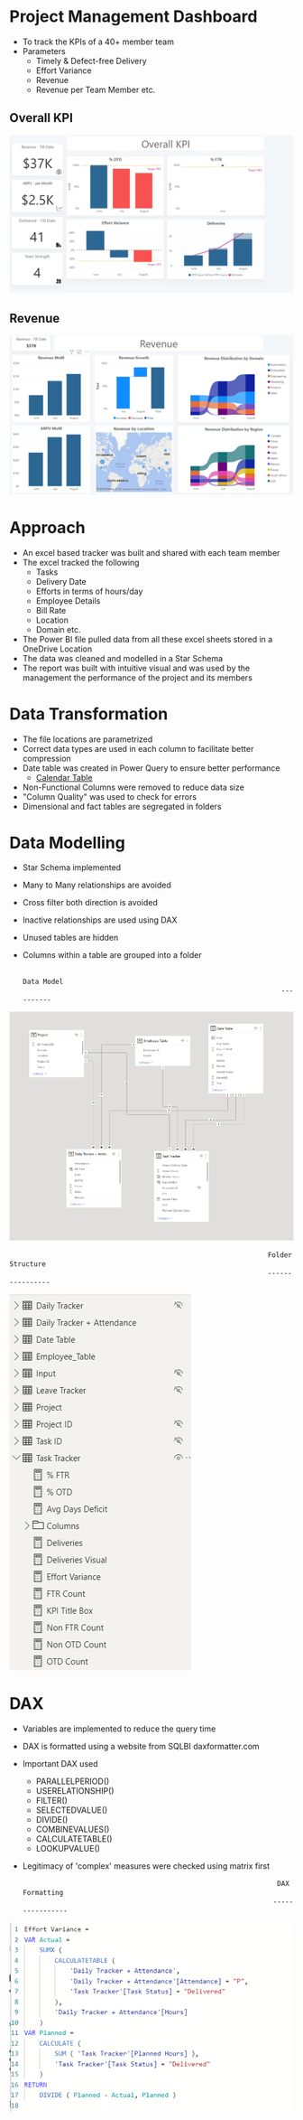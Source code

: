 # Project Management Dashboard

- To track the KPIs of a 40+ member team
- Parameters
  - Timely & Defect-free Delivery
  - Effort Variance
  - Revenue
  - Revenue per Team Member etc.

## Overall KPI

![alt text](https://github.com/sovanp438/Power-BI/blob/540c56eb13e314bcad1fba05076c0324968b099b/Images/Report_1.png "")


## Revenue

![alt text](https://github.com/sovanp438/Power-BI/blob/540c56eb13e314bcad1fba05076c0324968b099b/Images/Report_2.png "")

# Approach

- An excel based tracker was built and shared with each team member
- The excel tracked the following
  - Tasks 
  - Delivery Date
  - Efforts in terms of hours/day
  - Employee Details
  - Bill Rate
  - Location
  - Domain etc.
- The Power BI file pulled data from all these excel sheets stored in a OneDrive Location
- The data was cleaned and modelled in a Star Schema
- The report was built with intuitive visual and was used by the management the performance of the project and its members

# Data Transformation

- The file locations are parametrized
- Correct data types are used in each column to facilitate better compression
- Date table was created in Power Query to ensure better performance
  - [Calendar Table](https://radacad.com/all-in-one-script-to-create-calendar-table-or-date-dimension-using-dax-in-power-bi)
- Non-Functional Columns were removed to reduce data size
- &quot;Column Quality&quot; was used to check for errors
- Dimensional and fact tables are segregated in folders

# Data Modelling

- Star Schema implemented
- Many to Many relationships are avoided
- Cross filter both direction is avoided
- Inactive relationships are used using DAX
- Unused tables are hidden
- Columns within a table are grouped into a folder



                                                                      Data Model
                                                                      ----------
![alt text](https://github.com/sovanp438/Power-BI/blob/8b040536792c2c0ecb6b19be2481ba79897b1340/Images/Data_Model.png "Logo Title Text 1")





                                                                    Folder Structure
                                                                    ----------------
![alt text](https://github.com/sovanp438/Power-BI/blob/6408d8d628536ed062e4e8abb995c478dce8bb14/Images/Folder_Structure.png "")


# DAX

- Variables are implemented to reduce the query time
- DAX is formatted using a website from SQLBI daxformatter.com
- Important DAX used
  - PARALLELPERIOD()
  - USERELATIONSHIP()
  - FILTER()
  - SELECTEDVALUE()
  - DIVIDE()
  - COMBINEVALUES()
  - CALCULATETABLE()
  - LOOKUPVALUE()
- Legitimacy of &#39;complex&#39; measures were checked using matrix first



                                                                     DAX Formatting
                                                                    ----------------
![alt text](https://github.com/sovanp438/Power-BI/blob/6408d8d628536ed062e4e8abb995c478dce8bb14/Images/DAX%20Formatting.png "")
